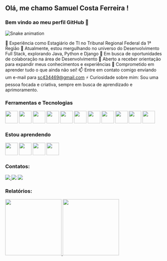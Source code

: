 ## Olá, me chamo Samuel Costa Ferreira ! 
### Bem vindo ao meu perfil GitHub 👋

![Snake animation](https://github.com/samuhcosta/samuhcosta/blob/output/github-contribution-grid-snake.svg)

🔭 Experiência como Estagiário de TI no Tribunal Regional Federal da 1ª Região
🌱 Atualmente, estou mergulhando no universo do Desenvolvimento Full Stack, explorando Java, Python e Django
👯 Em busca de oportunidades de colaboração na área de Desenvolvimento
🤔 Aberto a receber orientação para expandir meus conhecimentos e experiências
💬 Comprometido em aprender tudo o que ainda não sei!
📫 Entre em contato comigo enviando um e-mail para sc434469@gmail.com
⚡ Curiosidade sobre mim: Sou uma pessoa focada e criativa, sempre em busca de aprendizado e aprimoramento.

### Ferramentas e Tecnologias

<img src="https://cdn.jsdelivr.net/gh/devicons/devicon/icons/python/python-original-wordmark.svg" width="40" height="40" /> <img src="https://cdn.jsdelivr.net/gh/devicons/devicon/icons/django/django-plain-wordmark.svg" width="40" height="40" />
<img src="https://cdn.jsdelivr.net/gh/devicons/devicon/icons/mysql/mysql-original-wordmark.svg" width="40" height="40" />
<img src="https://cdn.jsdelivr.net/gh/devicons/devicon/icons/html5/html5-original-wordmark.svg" width="40" height="40" />
<img src="https://cdn.jsdelivr.net/gh/devicons/devicon/icons/css3/css3-original-wordmark.svg" width="40" height="40" />
<img src="https://cdn.jsdelivr.net/gh/devicons/devicon/icons/javascript/javascript-plain.svg" width="40" height="40" />
<img src="https://cdn.jsdelivr.net/gh/devicons/devicon/icons/aftereffects/aftereffects-original.svg" width="40" height="40" />
<img src="https://cdn.jsdelivr.net/gh/devicons/devicon/icons/photoshop/photoshop-plain.svg" width="40" height="40" />
<img src="https://cdn.jsdelivr.net/gh/devicons/devicon/icons/illustrator/illustrator-plain.svg" width="40" height="40" />
<img src="https://cdn.jsdelivr.net/gh/devicons/devicon/icons/premierepro/premierepro-original.svg" width="40" height="40" />
<img src="https://cdn.jsdelivr.net/gh/devicons/devicon/icons/c/c-original.svg" width="40" height="40" />

### Estou aprendendo
<img src="https://cdn.jsdelivr.net/gh/devicons/devicon/icons/java/java-original-wordmark.svg" width="40" height="40" /> <img src="https://cdn.jsdelivr.net/gh/devicons/devicon/icons/spring/spring-original-wordmark.svg" width="40" height="40" />
<img src="https://cdn.jsdelivr.net/gh/devicons/devicon/icons/python/python-original-wordmark.svg" width="40" height="40" />
<img src="https://cdn.jsdelivr.net/gh/devicons/devicon/icons/django/django-plain-wordmark.svg" width="40" height="40" />

### Contatos:

<div>
  <a href="https://www.instagram.com/samuh_bsb/" target="_blank"> <img src="https://img.shields.io/badge/-Instagram-%23E4405F?style=for-the-badge&logo=instagram&logoColor=white" target="_blank"> </a>
  <a href = "mailto:sc434469@gmail.com"><img src="https://img.shields.io/badge/Gmail-D14836?style=for-the-badge&logo=gmail&logoColor=white" target="_blank"></a>
<a href="https://www.linkedin.com/in/samuelcostaferreira/" target="_blank"><img src="https://img.shields.io/badge/-LinkedIn-%230077B5?style=for-the-badge&logo=linkedin&logoColor=white" target="_blank"></a>
</div>
      
### Relatórios:

<div>
  <a href="https://github.com/samuhcosta">
  <img height="180em" src="https://github-readme-stats.vercel.app/api/top-langs/?username=samuhcosta&layout=compact&langs_count=7&theme=dracula"/>
  <img height="180em" src="https://github-readme-stats.vercel.app/api?username=samuhcosta&show_icons=true&theme=dracula&include_all_commits=true&count_private=true"/>
</div>
